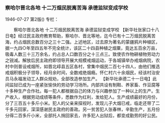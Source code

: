 ### 察哈尔晋北各地  十二万烟民脱离苦海  承德监狱变成学校

1946-07-27
第2版()
专栏：

　　察哈尔晋北各地
    十二万烟民脱离苦海
    承德监狱变成学校
    【新华社张家口十八日电】经过民主政府教育帮助，察哈尔、晋北等地，迄今已有十二万烟民脱离苦海，约占烟民总数百分之三十二强。上述地区，过去原为著名的蒙疆鸦片种植区，据一九四○年至四五年不完全统计，该区二十四县种植之烟粟，竟达五百余万亩，吸毒人数三十三万余名，约占总人口数百分之十三点三。致使农作物耕植物劳动力之锐减。解放后民主政府即领导开展大规模戒烟运动，于各城镇举办戒烟病院，农村中则普设戒烟所，如晋北崞县五区各村，曾集中烟民二百七十四人，由他们推选戒烟积极分子领导，经月余时间，全数戒绝烟瘾。怀仁村六十余烟民，经该村治安员马永福发动工人群众规劝，全部改造参加生产。
    【新华社承德二十一日电】此间监狱已成为一座紧张愉快的劳动学习场所。内部共设有制鞋、养家畜、作豆腐等十多种生产合作社。每一犯人都根据自己的体力与兴趣参加了一种以上的生产。生产收入，根据劳动成绩等条件，悉数作为红利，发给犯人。生产成绩最好的月份，分了三百五十多斤小米。犯人的父亲来探视时，发现儿子大烟已戒，临走还带了二千多元回家，深深感谢民主政府的善政。另一贫苦犯人张春林，辛勤生产，五月份分得二百多斤小米，全部托人捎回家去，许多犯人出狱后，都变成勤劳的好公民。

